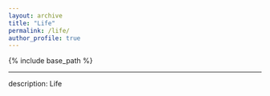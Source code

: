 ```yaml
---
layout: archive
title: "Life"
permalink: /life/
author_profile: true
---
```


{% include base_path %}



---
description: Life
